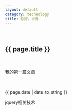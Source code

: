 ```yaml
---
layout: default
category: technology
title: 你好，世界
---
```


　　<h2>{{ page.title }}</h2>

　　<p>我的第一篇文章</p>

　　<p>{{ page.date | date_to_string }}</p>


jquery相关技术

